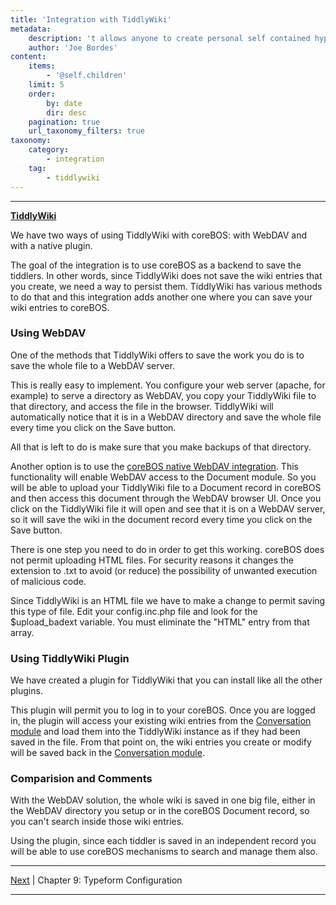 ```yaml
---
title: 'Integration with TiddlyWiki'
metadata:
    description: 't allows anyone to create personal self contained hypertext documents that can be posted to a web server'
    author: 'Joe Bordes'
content:
    items:
        - '@self.children'
    limit: 5
    order:
        by: date
        dir: desc
    pagination: true
    url_taxonomy_filters: true
taxonomy:
    category:
        - integration
    tag:
        - tiddlywiki
---
```

---
<strong> [TiddlyWiki](https://tiddlywiki.com/) </strong>

We have two ways of using TiddlyWiki with coreBOS: with WebDAV and with
a native plugin.

The goal of the integration is to use coreBOS as a backend to save the
tiddlers. In other words, since TiddlyWiki does not save the wiki
entries that you create, we need a way to persist them. TiddlyWiki has
various methods to do that and this integration adds another one where
you can save your wiki entries to coreBOS.

### Using WebDAV

One of the methods that TiddlyWiki offers to save the work you do is to
save the whole file to a WebDAV server.

This is really easy to implement. You configure your web server (apache,
for example) to serve a directory as WebDAV, you copy your TiddlyWiki
file to that directory, and access the file in the browser. TiddlyWiki
will automatically notice that it is in a WebDAV directory and save the
whole file every time you click on the Save button.

All that is left to do is make sure that you make backups of that
directory.

Another option is to use the [coreBOS native WebDAV integration](../10.webdav). This functionality will enable
WebDAV access to the Document module. So you will be able to upload your
TiddlyWiki file to a Document record in coreBOS and then access this
document through the WebDAV browser UI. Once you click on the TiddlyWiki
file it will open and see that it is on a WebDAV server, so it will save
the wiki in the document record every time you click on the Save button.

There is one step you need to do in order to get this working. coreBOS
does not permit uploading HTML files. For security reasons it changes
the extension to .txt to avoid (or reduce) the possibility of unwanted
execution of malicious code.

Since TiddlyWiki is an HTML file we have to make a change to permit
saving this type of file. Edit your config.inc.php file and look for the
$upload\_badext variable. You must eliminate the "HTML" entry from that
array.

### Using TiddlyWiki Plugin

We have created a plugin for TiddlyWiki that you can install like all
the other plugins.

This plugin will permit you to log in to your coreBOS. Once you are
logged in, the plugin will access your existing wiki entries from the  [Conversation module](../../../08.extensions-integrations/01.corebosmodules/conversations) 
and load
them into the TiddlyWiki instance as if they had been saved in the file.
From that point on, the wiki entries you create or modify will be saved
back in the [Conversation module](../../../08.extensions-integrations/01.corebosmodules/conversation).

### Comparision and Comments

With the WebDAV solution, the whole wiki is saved in one big file,
either in the WebDAV directory you setup or in the coreBOS Document
record, so you can't search inside those wiki entries.

Using the plugin, since each tiddler is saved in an independent record
you will be able to use coreBOS mechanisms to search and manage them
also.

------------------------------------------------------------------------

[Next](../09.typeform) | Chapter 9: Typeform Configuration

------------------------------------------------------------------------